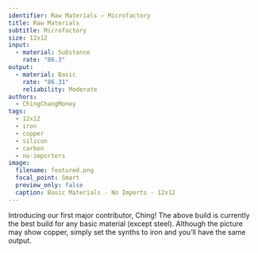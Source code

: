 ```yaml
---
identifier: Raw Materials – Microfactory
title: Raw Materials
subtitle: Microfactory
size: 12x12
input:
  - material: Substance
    rate: "86.3"
output:
  - material: Basic
    rate: "86.31"
    reliability: Moderate
authors:
  - ChingChangMoney
tags:
  - 12x12
  - iron
  - copper
  - silicon
  - carbon
  - no-importers
image:
  filename: featured.png
  focal_point: Smart
  preview_only: false
  caption: Basic Materials - No Imports - 12x12
---
```

Introducing our first major contributor, Ching! The above build is currently the best build for any basic material (except steel). Although the picture may show copper, simply set the synths to iron and you’ll have the same output.